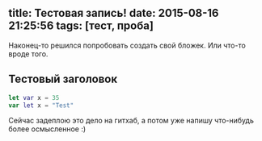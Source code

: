 title: Тестовая запись!
date: 2015-08-16 21:25:56
tags: [тест, проба]
---

Наконец-то решился попробовать создать свой бложек. Или что-то вроде того.

## Тестовый заголовок

``` swift
let var x = 35
var let x = "Test"
```

Сейчас задеплою это дело на гитхаб, а потом уже напишу что-нибудь более осмысленное :)

